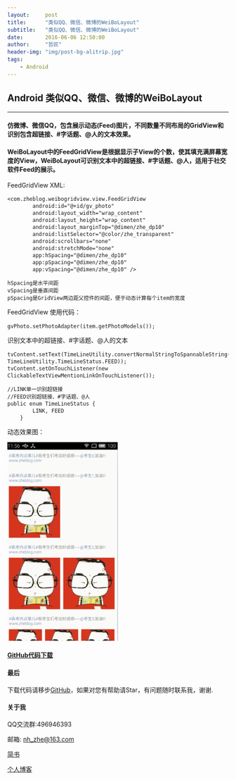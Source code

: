 ```yaml
---
layout:     post
title:      "类似QQ、微信、微博的WeiBoLayout"
subtitle:   "类似QQ、微信、微博的WeiBoLayout"
date:       2016-06-06 12:50:00
author:     "哲匠"
header-img: "img/post-bg-alitrip.jpg"
tags:
    - Android
---
```


## Android 类似QQ、微信、微博的WeiBoLayout ##
----

#### 仿微博、微信QQ，包含展示动态(Feed)图片，不同数量不同布局的GridView和识别包含超链接、#字话题、@人的文本效果。

#### WeiBoLayout中的FeedGridView是根据显示子View的个数，使其填充满屏幕宽度的View，WeiBoLayout可识别文本中的超链接、#字话题、@人，适用于社交软件Feed的展示。 ####


FeedGridView XML:

```
<com.zheblog.weibogridview.view.FeedGridView
        android:id="@+id/gv_photo"
        android:layout_width="wrap_content"
        android:layout_height="wrap_content"
        android:layout_marginTop="@dimen/zhe_dp10"
        android:listSelector="@color/zhe_transparent"
        android:scrollbars="none"
        android:stretchMode="none"
        app:hSpacing="@dimen/zhe_dp10"
        app:pSpacing="@dimen/zhe_dp10"
        app:vSpacing="@dimen/zhe_dp10" />
```
```
hSpacing是水平间距
vSpacing是垂直间距
pSpacing是GridView两边距父控件的间距，便于动态计算每个item的宽度
```

FeedGridView 使用代码：

```
gvPhoto.setPhotoAdapter(item.getPhotoModels());
```

识别文本中的超链接、#字话题、@人的文本

```
tvContent.setText(TimeLineUtility.convertNormalStringToSpannableString(item.getContent(), TimeLineUtility.TimeLineStatus.FEED));
tvContent.setOnTouchListener(new ClickableTextViewMentionLinkOnTouchListener());
```
```
//LINK单一识别超链接
//FEED识别超链接、#字话题、@人
public enum TimeLineStatus {
        LINK, FEED
    }
```
动态效果图：

<img src="img/in-post/gifs/WeiBoLayout.gif" style="width: 50%;">


#### [GitHub代码下载](https://github.com/zhe525069676/WeiBoLayout) ####

#### 最后 ####

下载代码请移步[GitHub](https://github.com/zhe525069676/WeiBoLayout)，如果对您有帮助请Star，有问题随时联系我，谢谢.

#### 关于我 ####
QQ交流群:496946393 

邮箱: nh_zhe@163.com

[简书](http://www.jianshu.com/users/550d52af9d72/latest_articles)

[个人博客](http://www.zheblog.com)